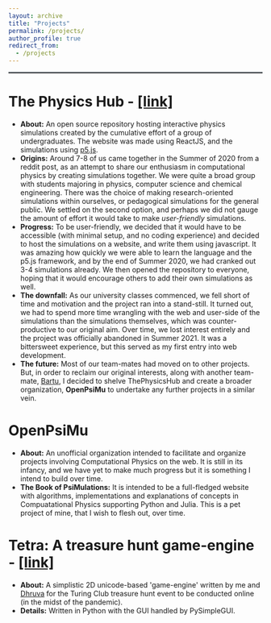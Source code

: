 ```yaml
---
layout: archive
title: "Projects"
permalink: /projects/
author_profile: true
redirect_from:
  - /projects
---
```


<hr style="text-align:left;margin-left:0;border-top:2px solid #6b7278"> 

**The Physics Hub** - [[link]](https://physicshub.herokuapp.com/)
=====
* **About:** An open source repository hosting interactive physics simulations created by the cumulative effort of a group of undergraduates. The website was made using ReactJS, and the simulations using [p5.js](https://p5js.org/). 
* **Origins:** Around 7-8 of us came together in the Summer of 2020 from a reddit post, as an attempt to share our enthusiasm in computational physics by creating simulations together. We were quite a broad group with students majoring in physics, computer science and chemical engineering. There was the choice of making research-oriented simulations within ourselves, or pedagogical simulations for the general public. We settled on the second option, and perhaps we did not gauge the amount of effort it would take to make *user-friendly* simulations.
* **Progress:** To be user-friendly, we decided that it would have to be accessible (with minimal setup, and no coding experience) and decided to host the simulations on a website, and write them using javascript. It was amazing how quickly we were able to learn the language and the p5.js framework, and by the end of Summer 2020, we had cranked out 3-4 simulations already. We then opened the repository to everyone, hoping that it would encourage others to add their own simulations as well.
* **The downfall:** As our university classes commenced, we fell short of time and motivation and the project ran into a stand-still. It turned out, we had to spend more time wrangling with the web and user-side of the simulations than the simulations themselves, which was counter-productive to our original aim. Over time, we lost interest entirely and the project was officially abandoned in Summer 2021. It was a bittersweet experience, but this served as my first entry into web development.
* **The future:** Most of our team-mates had moved on to other projects. But, in order to reclaim our original interests, along with another team-mate, [Bartu](https://brtymn.github.io/), I decided to shelve ThePhysicsHub and create a broader organization, **OpenPsiMu** to undertake any further projects in a similar vein. 

**OpenPsiMu**
=====
* **About:** An unofficial organization intended to facilitate and organize projects involving Computational Physics on the web. It is still in its infancy, and we have yet to make much progress but it is something I intend to build over time.
* **The Book of PsiMulations:** It is intended to be a full-fledged website with algorithms, implementations and explanations of concepts in Compuatational Physics supporting Python and Julia. This is a pet project of mine, that I wish to flesh out, over time.

**Tetra: A treasure hunt game-engine** - [[link]](https://github.com/DhruvaSambrani/turing-hunt-engine)
=====
* **About:** A simplistic 2D unicode-based 'game-engine' written by me and [Dhruva](https://dhruvasambrani.github.io) for the Turing Club treasure hunt event to be conducted online (in the midst of the pandemic).
* **Details:** Written in Python with the GUI handled by PySimpleGUI. 
